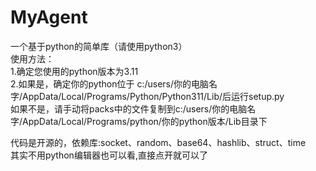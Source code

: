 # MyAgent
一个基于python的简单库（请使用python3）  
使用方法：  
1.确定您使用的python版本为3.11  
         2.如果是，确定你的python位于
              c:/users/你的电脑名字/AppData/Local/Programs/Python/Python311/Lib/后运行setup.py  
           如果不是，请手动将packs中的文件复制到c:/users/你的电脑名字/AppData/Local/Programs/python/你的python版本/Lib目录下  
  
代码是开源的，依赖库:socket、random、base64、hashlib、struct、time  
其实不用python编辑器也可以看,直接点开就可以了

